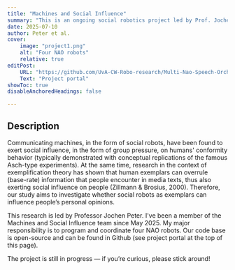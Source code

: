 ```yaml
---
title: "Machines and Social Influence"
summary: "This is an ongoing social robotics project led by Prof. Jochen Peter. It aims to examine whether social robots (used as exemplars) can influence people’s personal opinions." 
date: 2025-07-10
author: Peter et al.
cover:
    image: "project1.png"
    alt: "Four NAO robots"
    relative: true
editPost:
    URL: "https://github.com/UvA-CW-Robo-research/Multi-Nao-Speech-Orchestration"
    Text: "Project portal"
showToc: true
disableAnchoredHeadings: false

---
```


## Description

Communicating machines, in the form of social robots, have been found to exert social influence, in the form of group pressure, on humans' conformity behavior (typically demonstrated with conceptual replications of the famous Asch-type experiments). At the same time, research in the context of exemplification theory has shown that human exemplars can overrule (base-rate) information that people encounter in media texts, thus also exerting social influence on people (Zillmann & Brosius, 2000). Therefore, our study aims to investigate whether social robots as exemplars can influence people’s personal opinions. 

This research is led by Professor Jochen Peter. I've been a member of the Machines and Social Influence team since May 2025. My major responsibility is to program and coordinate four NAO robots. Our code base is open-source and can be found in Github (see project portal at the top of this page).

The project is still in progress — if you’re curious, please stick around!
